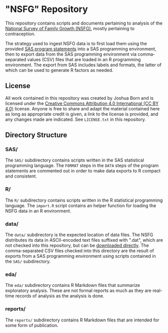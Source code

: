 # "NSFG" Repository

This repository contains scripts and documents pertaining to analysis of the [National Survey of Family Growth (NSFG)](https://www.cdc.gov/nchs/nsfg/index.htm), mostly pertaining to contraception.

The strategy used to ingest NSFG data is to first load them using the provided [SAS program statements](https://www.cdc.gov/nchs/nsfg/nsfg_2017_2019_puf.htm#program) into a SAS programming environment, then to export data from the SAS programming environment via comma-separated values (CSV) files that are loaded in an R programming environment. The export from SAS includes labels and formats, the latter of which can be used to generate R factors as needed.


## License

All work contained in this repository was created by Joshua Born and is licensed under the [Creative Commons Attribution 4.0 International (CC BY 4.0)](https://creativecommons.org/licenses/by/4.0/) license. Anyone is free to share and adapt the material contained here as long as appropriate credit is given, a link to the license is provided, and any changes made are indicated. See `LICENSE.txt` in this repository.


## Directory Structure

### SAS/

The `SAS/` subdirectory contains scripts written in the SAS statistical programming language. The `FORMAT` steps in the `DATA` steps of the program statements are commented out in order to make data exports to R compact and consistent.

### R/

The `R/` subdirectory contains scripts written in the R statistical programming language. The `import.R` script contains an helper function for loading the NSFG data in an R environment.

### data/

The `data/` subdirectory is the expected location of data files. The NSFG distributes its data in ASCII-encoded text files suffixed with ".dat", which are not checked into this repository, but can be [downloaded directly](https://ftp.cdc.gov/pub/Health_Statistics/NCHS/Datasets/NSFG/). The comma-separated CSV files checked into this directory are the result of exports from a SAS programming environment using scripts contained in the `SAS/` subdirectory.

### eda/

The `eda/` subdirectory contains R Markdown files that summarize exploratory analysis. These are not formal reports as much as they are real-time records of analysis as the analysis is done.

### reports/

The `reports/` subdirectory contains R Markdown files that are intended for some form of publication.
